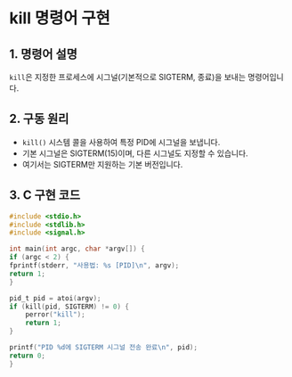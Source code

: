 # kill 명령어 구현

## 1. 명령어 설명
`kill`은 지정한 프로세스에 시그널(기본적으로 SIGTERM, 종료)을 보내는 명령어입니다.

## 2. 구동 원리
- `kill()` 시스템 콜을 사용하여 특정 PID에 시그널을 보냅니다.
- 기본 시그널은 SIGTERM(15)이며, 다른 시그널도 지정할 수 있습니다.
- 여기서는 SIGTERM만 지원하는 기본 버전입니다.

## 3. C 구현 코드
```c
#include <stdio.h>
#include <stdlib.h>
#include <signal.h>

int main(int argc, char *argv[]) {
if (argc < 2) {
fprintf(stderr, "사용법: %s [PID]\n", argv);
return 1;
}

pid_t pid = atoi(argv);
if (kill(pid, SIGTERM) != 0) {
    perror("kill");
    return 1;
}

printf("PID %d에 SIGTERM 시그널 전송 완료\n", pid);
return 0;
}
```
